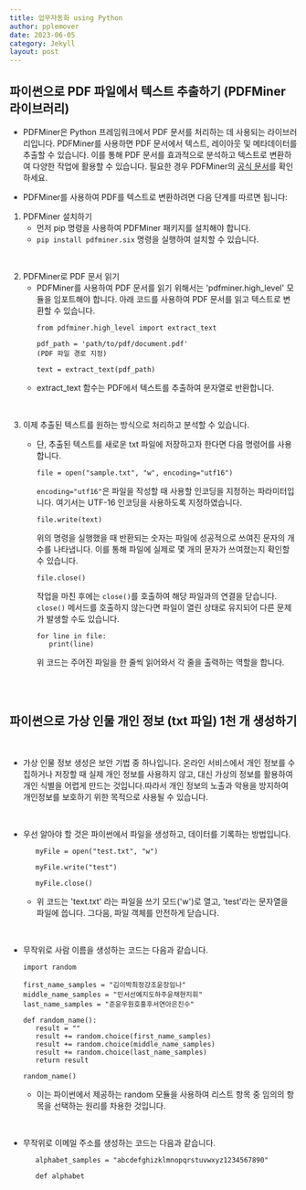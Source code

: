 ```yaml
---
title: 업무자동화 using Python
author: pplemover
date: 2023-06-05
category: Jekyll
layout: post
---
```


## 파이썬으로 PDF 파일에서 텍스트 추출하기 (PDFMiner 라이브러리)

- PDFMiner은 Python 프레임워크에서 PDF 문서를 처리하는 데 사용되는 라이브러리입니다. PDFMiner를 사용하면 PDF 문서에서 텍스트, 레이아웃 및 메타데이터를 추출할 수 있습니다. 이를 통해 PDF 문서를 효과적으로 분석하고 텍스트로 변환하여 다양한 작업에 활용할 수 있습니다. 필요한 경우 PDFMiner의 [공식 문서](https://pdfminersix.readthedocs.io/)를 확인하세요. 

- PDFMiner를 사용하여 PDF를 텍스트로 변환하려면 다음 단계를 따르면 됩니다:

1. PDFMiner 설치하기
   - 먼저 pip 명령을 사용하여 PDFMiner 패키지를 설치해야 합니다. 
   - `pip install pdfminer.six` 명령을 실행하여 설치할 수 있습니다.

<br>

2. PDFMiner로 PDF 문서 읽기
   - PDFMiner를 사용하여 PDF 문서를 읽기 위해서는 'pdfminer.high_level' 모듈을 임포트해야 합니다. 아래 코드를 사용하여 PDF 문서를 읽고 텍스트로 변환할 수 있습니다.
      ```
      from pdfminer.high_level import extract_text

      pdf_path = 'path/to/pdf/document.pdf'
      (PDF 파일 경로 지정)

      text = extract_text(pdf_path)
      ```
    - extract_text 함수는 PDF에서 텍스트를 추출하여 문자열로 반환합니다. 

<br>

3. 이제 추출된 텍스트를 원하는 방식으로 처리하고 분석할 수 있습니다. 
   - 단, 추출된 텍스트를 새로운 txt 파일에 저장하고자 한다면 다음 명령어를 사용합니다.  
      ```
      file = open("sample.txt", "w", encoding="utf16")
      ```
      `encoding="utf16"`은 파일을 작성할 때 사용할 인코딩을 지정하는 파라미터입니다. 여기서는 UTF-16 인코딩을 사용하도록 지정하였습니다. 

      ```
      file.write(text)
      ```
      위의 명령을 실행했을 때 반환되는 숫자는 파일에 성공적으로 쓰여진 문자의 개수를 나타냅니다. 이를 통해 파일에 실제로 몇 개의 문자가 쓰여졌는지 확인할 수 있습니다.

      ```
      file.close()
      ```
      작업을 마친 후에는 `close()`를 호출하여 해당 파일과의 연결을 닫습니다. `close()` 메서드를 호출하지 않는다면 파일이 열린 상태로 유지되어 다른 문제가 발생할 수도 있습니다. 

      ```
      for line in file:
         print(line)
      ```
      위 코드는 주어진 파일을 한 줄씩 읽어와서 각 줄을 출력하는 역할을 합니다. 

<br>
<br>


## 파이썬으로 가상 인물 개인 정보 (txt 파일) 1천 개 생성하기

<br>

- 가상 인물 정보 생성은 보안 기법 중 하나입니다. 온라인 서비스에서 개인 정보를 수집하거나 저장할 때 실제 개인 정보를 사용하지 않고, 대신 가상의 정보를 활용하여 개인 식별을 어렵게 만드는 것입니다.따라서 개인 정보의 노출과 악용을 방지하여 개인정보를 보호하기 위한 목적으로 사용될 수 있습니다. 

<br>

- 우선 알아야 할 것은 파이썬에서 파일을 생성하고, 데이터를 기록하는 방법입니다. 
   ```
      myFile = open("test.txt", "w")

      myFile.write("test")

      myFile.close()
   ```  

   - 위 코드는 'text.txt' 라는 파일을 쓰기 모드('w')로 열고, 'test'라는 문자열을 파일에 씁니다. 그다음, 파일 객체를 안전하게 닫습니다. 

<br>

- 무작위로 사람 이름을 생성하는 코드는 다음과 같습니다.
   ```
   import random

   first_name_samples = "김이박최정강조윤장임나"
   middle_name_samples = "민서선예지도하주윤채현지휘"
   last_name_samples = "준윤우원호홍후서연아은진수"

   def random_name():
      result = ""
      result += random.choice(first_name_samples)
      result += random.choice(middle_name_samples)
      result += random.choice(last_name_samples)
      return result

   random_name()
   ```
   - 이는 파이썬에서 제공하는 random 모듈을 사용하여 리스트 항목 중 임의의 항목을 선택하는 원리를 차용한 것입니다.

<br>

- 무작위로 이메일 주소를 생성하는 코드는 다음과 같습니다. 
   ```
      alphabet_samples = "abcdefghizklmnopqrstuvwxyz1234567890"
      
      def alphabet
   ```  